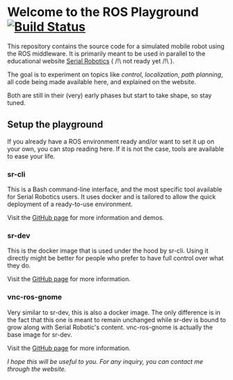 # Welcome to the ROS Playground [![Build Status](https://travis-ci.org/cyrillg/ros-playground.svg?branch=master)](https://travis-ci.org/cyrillg/ros-playground)

This repository contains the source code for a simulated mobile robot using the ROS middleware. It is primarily meant to be used in parallel to the educational website [Serial Robotics](https://serial-robotics.org/) ( /!\ not ready yet /!\ ).

The goal is to experiment on topics like _control_, _localization_, _path planning_, all code being made available here, and explained on the website.

Both are still in their (very) early phases but start to take shape, so stay tuned.

## Setup the playground

If you already have a ROS environment ready and/or want to set it up on your own, you can stop reading here. If it is not the case, tools are available to ease your life.

### sr-cli

This is a Bash command-line interface, and the most specific tool available for Serial Robotics users. It uses docker and is tailored to allow the quick deployment of a ready-to-use environment.

Visit the [GitHub page](https://github.com/cyrillg/sr-cli) for more information and demos.

### sr-dev

This is the docker image that is used under the hood by sr-cli. Using it directly might be better for people who prefer to have full control over what they do.

Visit the [GitHub page](https://github.com/cyrillg/sr-dev) for more information.

### vnc-ros-gnome

Very similar to sr-dev, this is also a docker image. The only difference is in the fact that this one is meant to remain unchanged while sr-dev is bound to grow along with Serial Robotic's content. vnc-ros-gnome is actually the base image for sr-dev.

Visit the [GitHub page](https://github.com/cyrillg/vnc-ros-gnome) for more information.

_I hope this will be useful to you. For any inquiry, you can contact me through the website._
